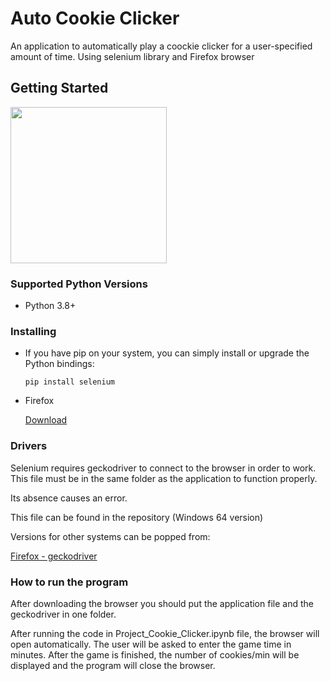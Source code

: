 # Auto Cookie Clicker

An application to automatically play a coockie clicker for a user-specified amount of time.
Using selenium library and Firefox browser

## Getting Started

[<img src="https://play-lh.googleusercontent.com/Z1MOuuiD05ZN5LkVmMEvKF0mqAc-FknaQ2j8s4dZiO-LSPQX4EEA3RVJdlQEtxe96ok" width="250"/>](image.png)

### Supported Python Versions

* Python 3.8+

### Installing

* If you have pip on your system, you can simply install or upgrade the Python bindings:
    ```
    pip install selenium
    ```
* Firefox 

    [Download](https://www.mozilla.org/pl/firefox/download/thanks/)

### Drivers

Selenium requires geckodriver to connect to the browser in order to work. This file must be in the same folder as the application to function properly.

Its absence causes an error.

This file can be found in the repository (Windows 64 version)

Versions for other systems can be popped from: 

[Firefox - geckodriver](https://github.com/mozilla/geckodriver/releases)

### How to run the program

After downloading the browser
you should put the application file and the geckodriver in one folder.

After running the code in Project_Cookie_Clicker.ipynb file, the browser will open automatically. 
The user will be asked to enter the game time in minutes. 
After the game is finished, the number of cookies/min will be displayed and the program will close the browser. 
